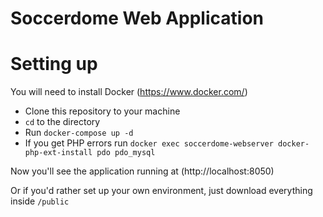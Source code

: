 # Soccerdome Web Application

# Setting up

You will need to install Docker (https://www.docker.com/)

* Clone this repository to your machine
* `cd` to the directory
* Run `docker-compose up -d`
* If you get PHP errors run `docker exec soccerdome-webserver docker-php-ext-install pdo pdo_mysql`

Now you'll see the application running at (http://localhost:8050)


Or if you'd rather set up your own environment, just download everything inside `/public`
